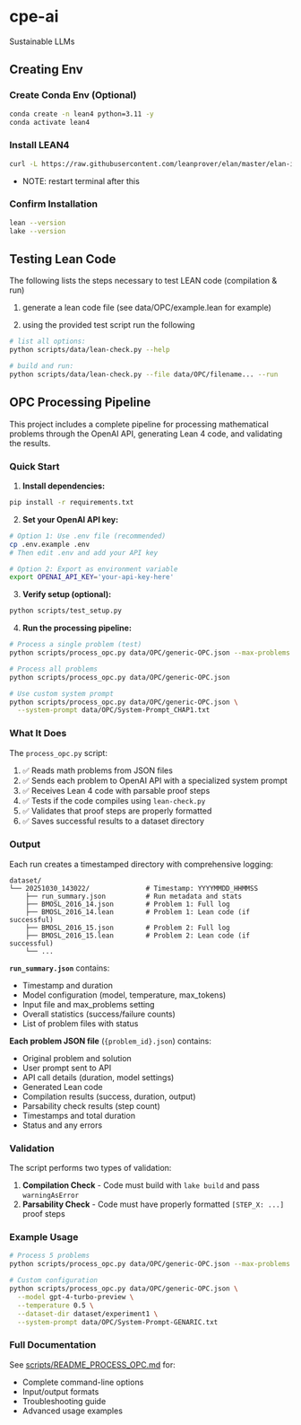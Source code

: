 # cpe-ai

Sustainable LLMs

## Creating Env

### Create Conda Env (Optional)

```bash
conda create -n lean4 python=3.11 -y
conda activate lean4
```

### Install LEAN4

```bash
curl -L https://raw.githubusercontent.com/leanprover/elan/master/elan-init.sh | sh
```

- NOTE: restart terminal after this

### Confirm Installation

```bash
lean --version
lake --version
```

## Testing Lean Code

The following lists the steps necessary to test LEAN code (compilation & run)

1. generate a lean code file (see data/OPC/example.lean for example)

2. using the provided test script run the following

```bash
# list all options:
python scripts/data/lean-check.py --help
```

```bash
# build and run:
python scripts/data/lean-check.py --file data/OPC/filename... --run
```

## OPC Processing Pipeline

This project includes a complete pipeline for processing mathematical problems through the OpenAI API, generating Lean 4 code, and validating the results.

### Quick Start

1. **Install dependencies:**

```bash
pip install -r requirements.txt
```

2. **Set your OpenAI API key:**

```bash
# Option 1: Use .env file (recommended)
cp .env.example .env
# Then edit .env and add your API key

# Option 2: Export as environment variable
export OPENAI_API_KEY='your-api-key-here'
```

3. **Verify setup (optional):**

```bash
python scripts/test_setup.py
```

4. **Run the processing pipeline:**

```bash
# Process a single problem (test)
python scripts/process_opc.py data/OPC/generic-OPC.json --max-problems 1

# Process all problems
python scripts/process_opc.py data/OPC/generic-OPC.json

# Use custom system prompt
python scripts/process_opc.py data/OPC/generic-OPC.json \
  --system-prompt data/OPC/System-Prompt_CHAP1.txt
```

### What It Does

The `process_opc.py` script:

1. ✅ Reads math problems from JSON files
2. ✅ Sends each problem to OpenAI API with a specialized system prompt
3. ✅ Receives Lean 4 code with parsable proof steps
4. ✅ Tests if the code compiles using `lean-check.py`
5. ✅ Validates that proof steps are properly formatted
6. ✅ Saves successful results to a dataset directory

### Output

Each run creates a timestamped directory with comprehensive logging:

```
dataset/
└── 20251030_143022/              # Timestamp: YYYYMMDD_HHMMSS
    ├── run_summary.json          # Run metadata and stats
    ├── BMOSL_2016_14.json        # Problem 1: Full log
    ├── BMOSL_2016_14.lean        # Problem 1: Lean code (if successful)
    ├── BMOSL_2016_15.json        # Problem 2: Full log
    ├── BMOSL_2016_15.lean        # Problem 2: Lean code (if successful)
    └── ...
```

**`run_summary.json`** contains:

- Timestamp and duration
- Model configuration (model, temperature, max_tokens)
- Input file and max_problems setting
- Overall statistics (success/failure counts)
- List of problem files with status

**Each problem JSON file** (`{problem_id}.json`) contains:

- Original problem and solution
- User prompt sent to API
- API call details (duration, model settings)
- Generated Lean code
- Compilation results (success, duration, output)
- Parsability check results (step count)
- Timestamps and total duration
- Status and any errors

### Validation

The script performs two types of validation:

1. **Compilation Check** - Code must build with `lake build` and pass `warningAsError`
2. **Parsability Check** - Code must have properly formatted `[STEP_X: ...]` proof steps

### Example Usage

```bash
# Process 5 problems
python scripts/process_opc.py data/OPC/generic-OPC.json --max-problems 5

# Custom configuration
python scripts/process_opc.py data/OPC/generic-OPC.json \
  --model gpt-4-turbo-preview \
  --temperature 0.5 \
  --dataset-dir dataset/experiment1 \
  --system-prompt data/OPC/System-Prompt-GENARIC.txt
```

### Full Documentation

See [scripts/README_PROCESS_OPC.md](scripts/README_PROCESS_OPC.md) for:

- Complete command-line options
- Input/output formats
- Troubleshooting guide
- Advanced usage examples

